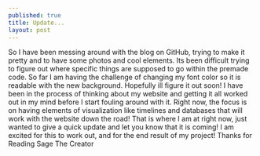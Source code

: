 ```yaml
---
published: true
title: Update...
layout: post
---
```

So I have been messing around with the blog on GitHub, trying to make it pretty and to have some photos and cool elements. Its been difficult trying to figure out where specific things are supposed to go within the premade code. So far I am having the challenge of changing my font color so it is readable with the new background. Hopefully ill figure it out soon! I have been in the process of thinking about my website and getting it all worked out in my mind before I start fouling around with it. Right now, the focus is on having elements of visualization like timelines and databases that will work with the website down the road! That is where I am at right now, just wanted to give a quick update and let you know that it is coming! I am excited for this to work out, and for the end result of my project! 
Thanks for Reading
Sage
The Creator